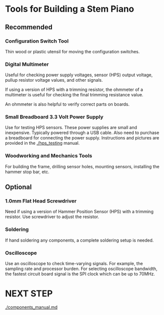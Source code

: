 # Tools for Building a Stem Piano

## Recommended

### Configuration Switch Tool
Thin wood or plastic utensil for moving the configuration switches.

### Digital Multimeter
Useful for checking power supply voltages, sensor (HPS) output voltage, pullup resistor voltage values, and other signals.

If using a version of HPS with a trimming resistor, the ohmmeter of a multimeter is useful for checking the final trimming resistance value.

An ohmmeter is also helpful to verify correct parts on boards.

### Small Breadboard 3.3 Volt Power Supply

Use for testing HPS sensors. These power supplies are small and inexpensive. Typically powered through a USB cable. Also need to purchase a breadboard for connecting the power supply. Instructions and pictures are provided in the [./hps_testing](./hps_testing.md) manual.

### Woodworking and Mechanics Tools

For building the frame, drilling sensor holes, mounting sensors, installing the hammer stop bar, etc.

## Optional

### 1.0mm Flat Head Screwdriver
Need if using a version of Hammer Position Sensor (HPS) with a trimming resistor. Use screwdriver to adjust the resistor.

### Soldering

If hand soldering any components, a complete soldering setup is needed.

### Oscilloscope

Use an oscilloscope to check time-varying signals. For example, the sampling rate and processor burden. For selecting oscilloscope bandwidth, the fastest circuit board signal is the SPI clock which can be up to 70MHz.

# NEXT STEP
[./components_manual.md](./component_manual.md)